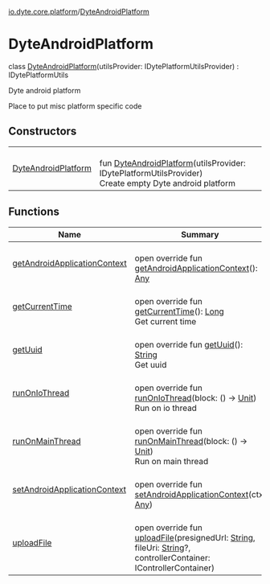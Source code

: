 [io.dyte.core.platform](../index.md)/[DyteAndroidPlatform](index.md)

# DyteAndroidPlatform


class [DyteAndroidPlatform](index.md)(utilsProvider: IDytePlatformUtilsProvider) : IDytePlatformUtils

Dyte android platform

Place to put misc platform specific code

## Constructors

| | |
|---|---|
| [DyteAndroidPlatform](-dyte-android-platform.md) | <br/>fun [DyteAndroidPlatform](-dyte-android-platform.md)(utilsProvider: IDytePlatformUtilsProvider)<br/>Create empty Dyte android platform |

## Functions

| Name | Summary |
|---|---|
| [getAndroidApplicationContext](get-android-application-context.md) | <br/>open override fun [getAndroidApplicationContext](get-android-application-context.md)(): [Any](https://kotlinlang.org/api/latest/jvm/stdlib/kotlin/-any/index.html) |
| [getCurrentTime](get-current-time.md) | <br/>open override fun [getCurrentTime](get-current-time.md)(): [Long](https://kotlinlang.org/api/latest/jvm/stdlib/kotlin/-long/index.html)<br/>Get current time |
| [getUuid](get-uuid.md) | <br/>open override fun [getUuid](get-uuid.md)(): [String](https://kotlinlang.org/api/latest/jvm/stdlib/kotlin/-string/index.html)<br/>Get uuid |
| [runOnIoThread](run-on-io-thread.md) | <br/>open override fun [runOnIoThread](run-on-io-thread.md)(block: () -&gt; [Unit](https://kotlinlang.org/api/latest/jvm/stdlib/kotlin/-unit/index.html))<br/>Run on io thread |
| [runOnMainThread](run-on-main-thread.md) | <br/>open override fun [runOnMainThread](run-on-main-thread.md)(block: () -&gt; [Unit](https://kotlinlang.org/api/latest/jvm/stdlib/kotlin/-unit/index.html))<br/>Run on main thread |
| [setAndroidApplicationContext](set-android-application-context.md) | <br/>open override fun [setAndroidApplicationContext](set-android-application-context.md)(ctx: [Any](https://kotlinlang.org/api/latest/jvm/stdlib/kotlin/-any/index.html)) |
| [uploadFile](upload-file.md) | <br/>open override fun [uploadFile](upload-file.md)(presignedUrl: [String](https://kotlinlang.org/api/latest/jvm/stdlib/kotlin/-string/index.html), fileUri: [String](https://kotlinlang.org/api/latest/jvm/stdlib/kotlin/-string/index.html)?, controllerContainer: IControllerContainer) |
